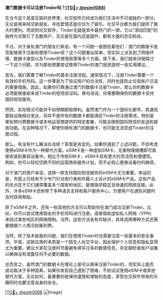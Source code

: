 **澳门数据卡可以注册Tinder吗？[[TG💪+ @esim1088](https://t.me/s/esim1088)]**

在当今这个高度互联的世界里，社交软件已经成为我们生活中不可或缺的一部分。无论是用来结交新朋友、寻找爱情还是仅仅为了娱乐，社交平台都为我们提供了极大的便利。而说到社交软件，Tinder无疑是其中最热门的一款。它以“滑动匹配”的独特方式吸引了无数用户，无论是在国内还是国外，都有大量的忠实粉丝。

不过，对于身处澳门的朋友们来说，有一个问题一直困扰着他们：澳门的数据卡是否能够用于注册和使用Tinder呢？这个问题看似简单，但实际上涉及到了网络环境、数据卡类型以及Tinder的使用政策等多个方面。接下来，我们就来详细探讨一下这个问题，并为那些想要尝试使用Tinder的澳门居民提供一些实用建议。

首先，我们需要了解Tinder的基本注册流程。通常情况下，注册Tinder需要一个有效的手机号码。这一步骤是为了验证用户的合法性，同时也是防止垃圾账户泛滥的重要措施。因此，如果你打算通过澳门的数据卡注册Tinder，那么你的数据卡必须能够接收来自Tinder的短信验证码。换句话说，你需要确保你的数据卡支持国际短信服务。

然而，实际情况可能并不如预期那般顺利。虽然澳门作为一个国际化都市，其通信基础设施相对发达，但并不是所有的数据卡都能满足Tinder的注册需求。特别是某些预付费数据卡或本地运营商提供的特定套餐，可能会限制国际短信的发送和接收功能。在这种情况下，即使你拥有澳门的数据卡，也可能无法完成Tinder的注册过程。

那么，有没有什么解决办法呢？答案是肯定的。如果你遇到了上述问题，不妨考虑使用eSIM卡作为一种替代方案。eSIM卡是一种虚拟SIM卡，无需物理插槽即可直接安装到兼容设备中。相比于传统SIM卡，eSIM卡具有更大的灵活性和便捷性。例如，你可以轻松切换不同的运营商和服务计划，而不必担心更换设备时的麻烦。

对于澳门的用户来说，选择一款支持国际短信服务的eSIM卡尤为重要。幸运的是，市面上已经有不少专门针对旅行者和外籍人士设计的eSIM卡产品。这些产品的优点在于它们通常覆盖多个国家和地区，能够提供稳定且快速的网络连接。此外，许多eSIM卡还附带了多种语言支持和客户服务中心，方便用户在遇到问题时及时获得帮助。

除了eSIM卡之外，还有一些其他的方法可以帮助你在澳门成功注册Tinder。比如，你可以尝试使用朋友的手机号码进行注册，或者借助虚拟私人网络（VPN）来绕过某些地区的网络限制。当然，这些方法各有优缺点，具体选择哪种方式还需要根据个人情况权衡利弊。

当然，除了技术层面的问题，我们在使用Tinder时也需要注意一些基本的安全事项。毕竟，这款应用的本质是一个陌生人社交平台，因此保护个人信息和隐私显得尤为重要。建议大家在注册时尽量避免填写过多的敏感信息，并定期检查账户设置以确保没有泄露任何不必要的数据。

总而言之，虽然澳门的数据卡在理论上是可以用来注册Tinder的，但实际上能否成功取决于多种因素。如果你发现自己遇到了困难，不妨试试使用eSIM卡或其他替代方案。无论如何，最重要的是保持谨慎和理智的态度，享受社交软件带来的乐趣同时也要注意自身的安全。

[[TG💪+ @esim1088](https://t.me/s/esim1088) ![Image](https://i.postimg.cc/4NQfJmqS/Snipaste-2025-05-13-00-14-12.png)]